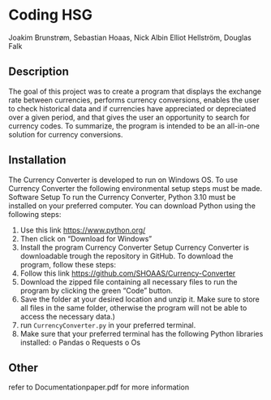 # Coding HSG
Joakim Brunstrøm, Sebastian Hoaas, Nick Albin Elliot Hellström, Douglas Falk
## Description
The goal of this project was to create a program that displays the exchange rate between currencies, performs currency conversions, enables the user to check historical data and if currencies have appreciated or depreciated over a given period, and that gives the user an opportunity to search for currency codes. To summarize, the program is intended to be an all-in-one solution for currency conversions. 
## Installation
The Currency Converter is developed to run on Windows OS. To use Currency Converter the following environmental setup steps must be made.
Software Setup
To run the Currency Converter, Python 3.10 must be installed on your preferred computer. You can download Python using the following steps:
1.	Use this link
https://www.python.org/
2.	Then click on “Download for Windows”
3.	Install the program
Currency Converter Setup
Currency Converter is downloadable trough the repository in GitHub. To download the program, follow these steps:
1.	Follow this link
https://github.com/SHOAAS/Currency-Converter
2.	Download the zipped file containing all necessary files to run the program by clicking the green “Code” button.
3.	Save the folder at your desired location and unzip it. Make sure to store all files in the same folder, otherwise the program will not be able to access the necessary data.)
4.	run `CurrencyConverter.py` in your preferred terminal.
5.	Make sure that your preferred terminal has the following Python libraries installed:
o	Pandas
o	Requests
o	Os 
## Other
refer to Documentationpaper.pdf for more information 
